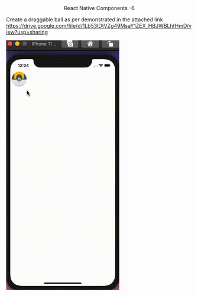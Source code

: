<DIV align="center"> React Native Components -6</DIV>

Create a draggable ball as per demonstrated in the attached link
https://drive.google.com/file/d/1Lb53IDtVZg49MsaY1ZEX_HBJWBLhfHmD/view?usp=sharing

![draggableBall](./src/assets/draggableBall.gif)